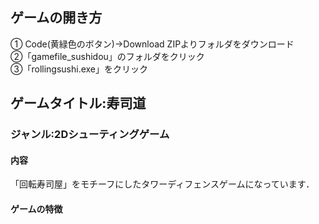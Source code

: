 ## ゲームの開き方  
① Code(黄緑色のボタン)→Download ZIPよりフォルダをダウンロード  
②「gamefile_sushidou」のフォルダをクリック  
③「rollingsushi.exe」をクリック  

## ゲームタイトル:寿司道
### ジャンル:2Dシューティングゲーム

#### 内容  
「回転寿司屋」をモチーフにしたタワーディフェンスゲームになっています．  

#### ゲームの特徴  


